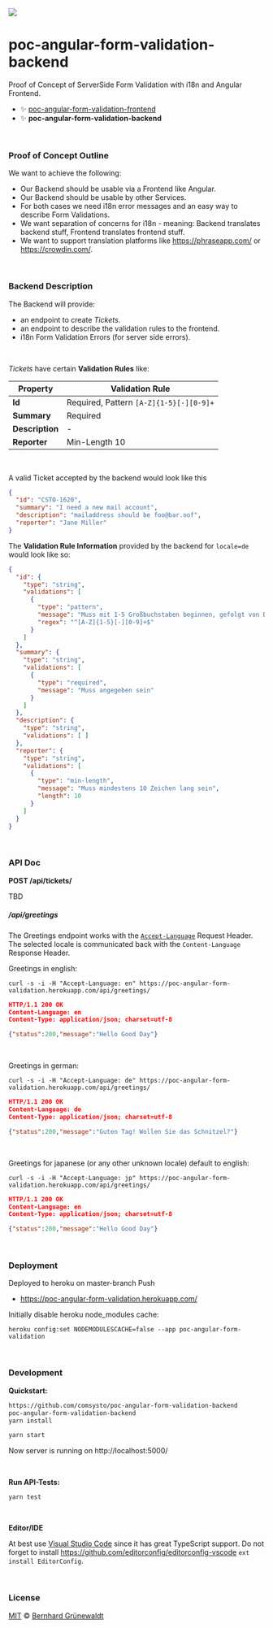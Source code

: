 [![](https://comsysto.github.io/poc-angular-form-validation-backend/doc/banner.svg)](https://github.com/comsysto/poc-angular-form-validation-backend)

# poc-angular-form-validation-backend

Proof of Concept of ServerSide Form Validation with i18n and Angular Frontend.

 * :sparkles: [poc-angular-form-validation-frontend](https://github.com/comsysto/poc-angular-form-validation-frontend)
 * :sparkles: **poc-angular-form-validation-backend**

&nbsp;

### Proof of Concept Outline

We want to achieve the following:

 * Our Backend should be usable via a Frontend like Angular.
 * Our Backend should be usable by other Services.
 * For both cases we need i18n error messages and an easy way to describe Form Validations.
 * We want separation of concerns for i18n - meaning: Backend translates backend stuff, Frontend translates frontend stuff.
 * We want to support translation platforms like https://phraseapp.com/ or https://crowdin.com/.
 


&nbsp;

### Backend Description


The Backend will provide: 

 * an endpoint to create *Tickets*.
 * an endpoint to describe the validation rules to the frontend.
 * i18n Form Validation Errors (for server side errors).

&nbsp;

*Tickets* have certain **Validation Rules** like:

| Property        | Validation Rule                         |
|-----------------|-----------------------------------------|
| **Id**          | Required, Pattern `[A-Z]{1-5}[-][0-9]+` |
| **Summary**     | Required                                |
| **Description** | -                                       |
| **Reporter**    | Min-Length 10                           |

&nbsp;

A valid Ticket accepted by the backend would look like this

```json
{
  "id": "CSTO-1620",
  "summary": "I need a new mail account",
  "description": "mailaddress should be foo@bar.oof",
  "reporter": "Jane Miller"
}
```

The **Validation Rule Information** provided by the backend for `locale=de` would look like so:

```json
{
  "id": {
    "type": "string",
    "validations": [
      { 
        "type": "pattern",
        "message": "Muss mit 1-5 Großbuchstaben beginnen, gefolgt von Bindestrich, gefolgt von Zahlen",
        "regex": "^[A-Z]{1-5}[-][0-9]+$"         
      }
    ]
  },
  "summary": {
    "type": "string",
    "validations": [
      { 
        "type": "required",
        "message": "Muss angegeben sein"       
      }
    ]
  },
  "description": {
    "type": "string",
    "validations": [ ]
  },  
  "reporter": {
    "type": "string",
    "validations": [
      { 
        "type": "min-length",
        "message": "Muss mindestens 10 Zeichen lang sein",
        "length": 10       
      }
    ]
  }
}
```

   
&nbsp;

### API Doc


**POST /api/tickets/**

TBD


##### /api/greetings

The Greetings endpoint works with the [`Accept-Language`](https://developer.mozilla.org/en-US/docs/Web/HTTP/Headers/Accept-Language) Request Header. The selected locale is communicated back with the `Content-Language` Response Header.

Greetings in english:

```
curl -s -i -H "Accept-Language: en" https://poc-angular-form-validation.herokuapp.com/api/greetings/
```

```json
HTTP/1.1 200 OK
Content-Language: en
Content-Type: application/json; charset=utf-8

{"status":200,"message":"Hello Good Day"}
```

&nbsp;

Greetings in german:

```
curl -s -i -H "Accept-Language: de" https://poc-angular-form-validation.herokuapp.com/api/greetings/
```

```json
HTTP/1.1 200 OK
Content-Language: de
Content-Type: application/json; charset=utf-8

{"status":200,"message":"Guten Tag! Wollen Sie das Schnitzel?"}
```

&nbsp;

Greetings for japanese (or any other unknown locale) default to english:

```
curl -s -i -H "Accept-Language: jp" https://poc-angular-form-validation.herokuapp.com/api/greetings/
```

```json
HTTP/1.1 200 OK
Content-Language: en
Content-Type: application/json; charset=utf-8

{"status":200,"message":"Hello Good Day"}
```

&nbsp;

### Deployment

Deployed to heroku on master-branch Push

 * https://poc-angular-form-validation.herokuapp.com/

Initially disable heroku node_modules cache:

```
heroku config:set NODEMODULESCACHE=false --app poc-angular-form-validation
```

&nbsp;


### Development

**Quickstart:**

```bash
https://github.com/comsysto/poc-angular-form-validation-backend
poc-angular-form-validation-backend
yarn install

yarn start
```

Now server is running on http://localhost:5000/

&nbsp;

**Run API-Tests:**

```
yarn test
```

&nbsp;

**Editor/IDE**

At best use [Visual Studio Code](https://code.visualstudio.com/) since it has great TypeScript support.
Do not forget to install https://github.com/editorconfig/editorconfig-vscode `ext install EditorConfig`.

&nbsp;

### License

[MIT](./LICENSE) © [Bernhard Grünewaldt](https://github.com/clouless)
